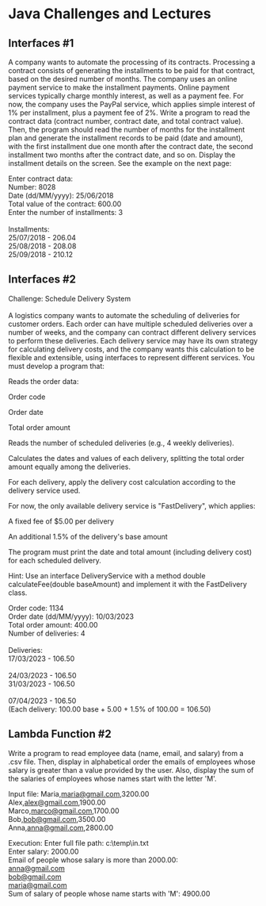 # Java Challenges and Lectures

## Interfaces #1
A company wants to automate the processing of its contracts. Processing a contract consists of generating the installments to be paid for that contract, based on the desired number of months.
The company uses an online payment service to make the installment payments. Online payment services typically charge monthly interest, as well as a payment fee. For now, the company uses the PayPal service, which applies simple interest of 1% per installment, plus a payment fee of 2%.
Write a program to read the contract data (contract number, contract date, and total contract value). Then, the program should read the number of months for the installment plan and generate the installment records to be paid (date and amount), with the first installment due one month after the contract date, the second installment two months after the contract date, and so on. Display the installment details on the screen.
See the example on the next page:

Enter contract data: <br>
Number: 8028 <br>
Date (dd/MM/yyyy): 25/06/2018 <br>
Total value of the contract: 600.00 <br>
Enter the number of installments: 3 <br>
 <br>
Installments: <br>
25/07/2018 - 206.04 <br>
25/08/2018 - 208.08 <br>
25/09/2018 - 210.12 <br>

## Interfaces #2

Challenge: Schedule Delivery System <br>
<br>
A logistics company wants to automate the scheduling of deliveries for customer orders. Each order can have multiple scheduled deliveries over a number of weeks, and the company can contract different delivery services to perform these deliveries.
Each delivery service may have its own strategy for calculating delivery costs, and the company wants this calculation to be flexible and extensible, using interfaces to represent different services.
You must develop a program that: 

Reads the order data:

Order code

Order date

Total order amount

Reads the number of scheduled deliveries (e.g., 4 weekly deliveries).

Calculates the dates and values of each delivery, splitting the total order amount equally among the deliveries.

For each delivery, apply the delivery cost calculation according to the delivery service used.

For now, the only available delivery service is "FastDelivery", which applies:

A fixed fee of $5.00 per delivery

An additional 1.5% of the delivery's base amount

The program must print the date and total amount (including delivery cost) for each scheduled delivery.

Hint: Use an interface DeliveryService with a method double calculateFee(double baseAmount) and implement it with the FastDelivery class.

Order code: 1134 <br>
Order date (dd/MM/yyyy): 10/03/2023 <br>
Total order amount: 400.00 <br>
Number of deliveries: 4 <br>
 <br>
Deliveries: <br>
17/03/2023 - 106.50 <br>  
24/03/2023 - 106.50  <br> 
31/03/2023 - 106.50 <br>  
07/04/2023 - 106.50 <br>
(Each delivery: 100.00 base + 5.00 + 1.5% of 100.00 = 106.50)

## Lambda Function #2

Write a program to read employee data (name, email, and salary) from a .csv file.
Then, display in alphabetical order the emails of employees whose salary is greater than a value provided by the user.
Also, display the sum of the salaries of employees whose names start with the letter 'M'.

Input file:
Maria,maria@gmail.com,3200.00 <br>
Alex,alex@gmail.com,1900.00 <br>
Marco,marco@gmail.com,1700.00 <br>
Bob,bob@gmail.com,3500.00 <br>
Anna,anna@gmail.com,2800.00 <br>

Execution:
Enter full file path: c:\temp\in.txt <br>
Enter salary: 2000.00 <br>
Email of people whose salary is more than 2000.00: <br>
anna@gmail.com <br>
bob@gmail.com <br>
maria@gmail.com <br>
Sum of salary of people whose name starts with 'M': 4900.00 <br>